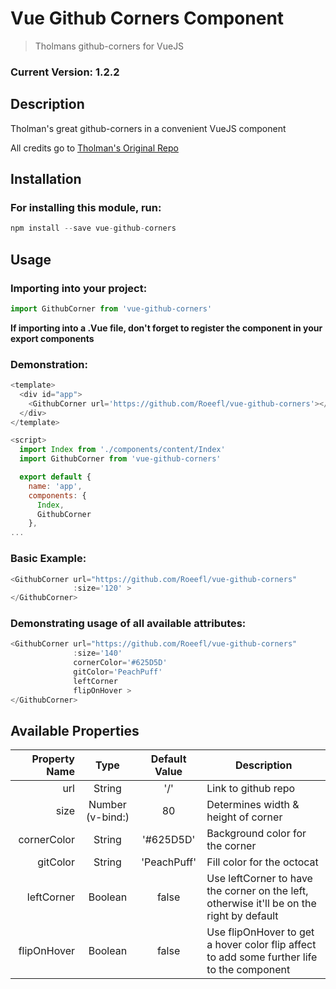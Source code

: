 # Vue Github Corners Component

> Tholmans github-corners for VueJS

### Current Version: 1.2.2

## Description

Tholman's great github-corners in a convenient VueJS component

All credits go to [Tholman's Original Repo](http://tholman.com/github-corners/)

## Installation

### For installing this module, run:

```javascript
npm install --save vue-github-corners
```

## Usage

### Importing into your project:

```javascript
import GithubCorner from 'vue-github-corners'
```

**If importing into a .Vue file, don't forget to register the component in your export components**

### Demonstration:

```javascript
<template>
  <div id="app">
    <GithubCorner url='https://github.com/Roeefl/vue-github-corners'></GithubCorner>
  </div>
</template>

<script>
  import Index from './components/content/Index'
  import GithubCorner from 'vue-github-corners'

  export default {
    name: 'app',
    components: {
      Index,
      GithubCorner
    },
...
```

### Basic Example:

```javascript
<GithubCorner url="https://github.com/Roeefl/vue-github-corners"
              :size='120' >
</GithubCorner>
```

### Demonstrating usage of all available attributes:

```javascript
<GithubCorner url="https://github.com/Roeefl/vue-github-corners"
              :size='140'
              cornerColor='#625D5D'
              gitColor='PeachPuff'
              leftCorner
              flipOnHover >
</GithubCorner>
```

## Available Properties

| Property Name | Type | Default Value | Description |
|--------------:|:----:|:-------------:|-------------|
| url | String | '/' | Link to github repo |
| size | Number (v-bind:) | 80 | Determines width & height of corner |
| cornerColor | String | '#625D5D' | Background color for the corner |
| gitColor | String | 'PeachPuff' | Fill color for the octocat |
| leftCorner | Boolean | false | Use leftCorner to have the corner on the left, otherwise it'll be on the right by default |
| flipOnHover | Boolean | false | Use flipOnHover to get a hover color flip affect to add some further life to the component |